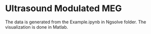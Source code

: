 # Ultrasound Modulated MEG
The data is generated from the Example.ipynb in Ngsolve folder. The visualization is done in Matlab.
